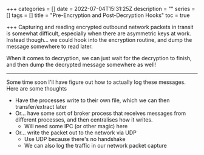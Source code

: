 +++
categories = []
date = 2022-07-04T15:31:25Z
description = ""
series = []
tags = []
title = "Pre-Encryption and Post-Decryption Hooks"
toc = true

+++
Capturing and reading encrypted outbound network packets in transit is somewhat difficult, especially when there are asymmetric keys at work. Instead though... we could hook into the encryption routine, and dump the message somewhere to read later.

When it comes to decryption, we can just wait for the decryption to finish, and then dump the decrypted message somewhere as well!

***

Some time soon I'll have figure out how to actually log these messages. Here are some thoughts

* Have the processes write to their own file, which we can then transfer/extract later
* Or... have some sort of broker process that receives messages from different processes, and then centralises how it writes.
  * Will need some IPC (or other magic) here
* Or... write the packet out to the network via UDP
  * Use UDP because there's no handshake
  * We can also log the traffic in our network packet capture
